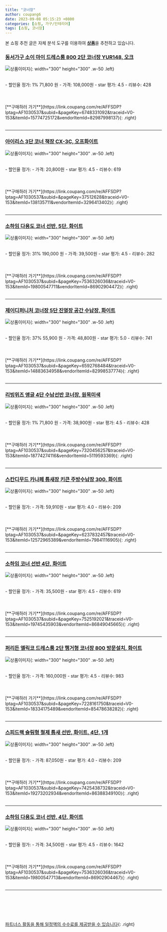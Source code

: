 ```yaml
---
title: "코너장"
author: coupang6
date: 2023-09-08 05:15:23 +0800
categories: [쇼핑, 가구/인테리어]
tags: [쇼핑, 코너장]
---
```


본 쇼핑 추천 글은 자체 분석 도구를 이용하여 [**상품**](https://link.coupang.com/a/bao1ui)을 추천하고 있습니다.

### [동서가구 소이 마이 드레스룸 800 2단 코너장 YUR148, 오크](https://link.coupang.com/re/AFFSDP?lptag=AF1030537&subid=&pageKey=6748331092&traceid=V0-153&itemId=15774725172&vendorItemId=82987998137)

![상품이미지](https://thumbnail9.coupangcdn.com/thumbnails/remote/230x230ex/image/vendor_inventory/b898/c86cbec117855bcd12b793f0db68691938fdfcbce30c781a10715998cb72.jpg){: width="300" height="300" .w-50 .left}


<br>
- 할인율 정가: 1%  71,800   원
- 가격: 108,000원
- star 평가: 4.5
- 리뷰수: 428
<br>
<br>
<br>
<br>
[**구매하러 가기**](https://link.coupang.com/re/AFFSDP?lptag=AF1030537&subid=&pageKey=6748331092&traceid=V0-153&itemId=15774725172&vendorItemId=82987998137){: .right}
<br>
<br>

---

### [아이리스 3단 코너 책장 CX-3C, 오프화이트](https://link.coupang.com/re/AFFSDP?lptag=AF1030537&subid=&pageKey=37512628&traceid=V0-153&itemId=138135711&vendorItemId=3296413402)

![상품이미지](https://thumbnail8.coupangcdn.com/thumbnails/remote/230x230ex/image/retail/images/12109978782332884-85ea9d71-25dc-4d9b-a1ae-3e47a87b8de8.jpg){: width="300" height="300" .w-50 .left}


<br>
- 할인율 정가: 
- 가격: 20,800원
- star 평가: 4.5
- 리뷰수: 619
<br>
<br>
<br>
<br>
[**구매하러 가기**](https://link.coupang.com/re/AFFSDP?lptag=AF1030537&subid=&pageKey=37512628&traceid=V0-153&itemId=138135711&vendorItemId=3296413402){: .right}
<br>
<br>

---

### [소하임 다용도 코너 선반, 5단, 화이트](https://link.coupang.com/re/AFFSDP?lptag=AF1030537&subid=&pageKey=7536326036&traceid=V0-153&itemId=19800547711&vendorItemId=86902904472)

![상품이미지](https://thumbnail8.coupangcdn.com/thumbnails/remote/230x230ex/image/vendor_inventory/2539/4656dad4868caa4cffc67b84c20c2fc542b803d804f3e6ca2bcccdecdb8c.jpg){: width="300" height="300" .w-50 .left}


<br>
- 할인율 정가: 31%  190,000   원
- 가격: 39,500원
- star 평가: 4.5
- 리뷰수: 282
<br>
<br>
<br>
<br>
[**구매하러 가기**](https://link.coupang.com/re/AFFSDP?lptag=AF1030537&subid=&pageKey=7536326036&traceid=V0-153&itemId=19800547711&vendorItemId=86902904472){: .right}
<br>
<br>

---

### [제이디퍼니처 코너장 5단 진열장 공간 수납장, 화이트](https://link.coupang.com/re/AFFSDP?lptag=AF1030537&subid=&pageKey=6592768484&traceid=V0-153&itemId=14883634958&vendorItemId=82998537774)

![상품이미지](https://thumbnail8.coupangcdn.com/thumbnails/remote/230x230ex/image/rs_quotation_api/mdtwfonx/454d2aa568204b7890c852fd74747b8e.jpg){: width="300" height="300" .w-50 .left}


<br>
- 할인율 정가: 37%  55,900   원
- 가격: 48,800원
- star 평가: 5.0
- 리뷰수: 741
<br>
<br>
<br>
<br>
[**구매하러 가기**](https://link.coupang.com/re/AFFSDP?lptag=AF1030537&subid=&pageKey=6592768484&traceid=V0-153&itemId=14883634958&vendorItemId=82998537774){: .right}
<br>
<br>

---

### [리빙위즈 앵글 4단 수납선반 코너장, 원목미색](https://link.coupang.com/re/AFFSDP?lptag=AF1030537&subid=&pageKey=7320456257&traceid=V0-153&itemId=18774274116&vendorItemId=5119593369)

![상품이미지](https://thumbnail6.coupangcdn.com/thumbnails/remote/230x230ex/image/vendor_inventory/f446/33bba350d0fc1b5326dc7540befea51d9f4a967a5c7356593b890b92934a.jpg){: width="300" height="300" .w-50 .left}


<br>
- 할인율 정가: 1%  71,800   원
- 가격: 38,900원
- star 평가: 4.5
- 리뷰수: 428
<br>
<br>
<br>
<br>
[**구매하러 가기**](https://link.coupang.com/re/AFFSDP?lptag=AF1030537&subid=&pageKey=7320456257&traceid=V0-153&itemId=18774274116&vendorItemId=5119593369){: .right}
<br>
<br>

---

### [스칸디무드 카나페 틈새장 키큰 주방수납장 300, 화이트](https://link.coupang.com/re/AFFSDP?lptag=AF1030537&subid=&pageKey=6237832457&traceid=V0-153&itemId=12572965389&vendorItemId=79841116905)

![상품이미지](https://thumbnail10.coupangcdn.com/thumbnails/remote/230x230ex/image/vendor_inventory/71df/56893bbe96ac758a59c95f9df18020dfd7f154c6d50c5bffd51d8383d49b.jpg){: width="300" height="300" .w-50 .left}


<br>
- 할인율 정가: 
- 가격: 59,910원
- star 평가: 4.0
- 리뷰수: 209
<br>
<br>
<br>
<br>
[**구매하러 가기**](https://link.coupang.com/re/AFFSDP?lptag=AF1030537&subid=&pageKey=6237832457&traceid=V0-153&itemId=12572965389&vendorItemId=79841116905){: .right}
<br>
<br>

---

### [소하임 코너 선반 4단, 화이트](https://link.coupang.com/re/AFFSDP?lptag=AF1030537&subid=&pageKey=7525192021&traceid=V0-153&itemId=19745435903&vendorItemId=86849045665)

![상품이미지](https://thumbnail7.coupangcdn.com/thumbnails/remote/230x230ex/image/vendor_inventory/33d8/331ea4268a19e29d2c49b825b2b8837221aba1847ddc70468f6d1f7ad5b8.jpg){: width="300" height="300" .w-50 .left}


<br>
- 할인율 정가: 
- 가격: 35,500원
- star 평가: 4.5
- 리뷰수: 619
<br>
<br>
<br>
<br>
[**구매하러 가기**](https://link.coupang.com/re/AFFSDP?lptag=AF1030537&subid=&pageKey=7525192021&traceid=V0-153&itemId=19745435903&vendorItemId=86849045665){: .right}
<br>
<br>

---

### [퍼리든 엘릭코 드레스룸 2단 행거형 코너장 800 방문설치, 화이트](https://link.coupang.com/re/AFFSDP?lptag=AF1030537&subid=&pageKey=7228161750&traceid=V0-153&itemId=18334175489&vendorItemId=85478638282)

![상품이미지](https://thumbnail6.coupangcdn.com/thumbnails/remote/230x230ex/image/rs_quotation_api/okqwho00/8a53be6cc9884f5aacde4e6151282d13.jpg){: width="300" height="300" .w-50 .left}


<br>
- 할인율 정가: 
- 가격: 160,000원
- star 평가: 4.5
- 리뷰수: 983
<br>
<br>
<br>
<br>
[**구매하러 가기**](https://link.coupang.com/re/AFFSDP?lptag=AF1030537&subid=&pageKey=7228161750&traceid=V0-153&itemId=18334175489&vendorItemId=85478638282){: .right}
<br>
<br>

---

### [스피드랙 슬림형 철제 틈새 선반, 화이트, 4단, 1개](https://link.coupang.com/re/AFFSDP?lptag=AF1030537&subid=&pageKey=7425438732&traceid=V0-153&itemId=19273202934&vendorItemId=86388349100)

![상품이미지](https://thumbnail8.coupangcdn.com/thumbnails/remote/230x230ex/image/rs_quotation_api/i9tzrh2f/7644618cd2d748a69e95e69d8d1fb296.jpg){: width="300" height="300" .w-50 .left}


<br>
- 할인율 정가: 
- 가격: 87,050원
- star 평가: 4.0
- 리뷰수: 209
<br>
<br>
<br>
<br>
[**구매하러 가기**](https://link.coupang.com/re/AFFSDP?lptag=AF1030537&subid=&pageKey=7425438732&traceid=V0-153&itemId=19273202934&vendorItemId=86388349100){: .right}
<br>
<br>

---

### [소하임 다용도 코너 선반, 4단, 화이트](https://link.coupang.com/re/AFFSDP?lptag=AF1030537&subid=&pageKey=7536326036&traceid=V0-153&itemId=19800547713&vendorItemId=86902904467)

![상품이미지](https://thumbnail10.coupangcdn.com/thumbnails/remote/230x230ex/image/vendor_inventory/0d69/d6fd47ae04cf22f47c4ea633facab2fe689d9dc73b24b394d89838cbf26f.jpg){: width="300" height="300" .w-50 .left}


<br>
- 할인율 정가: 
- 가격: 34,500원
- star 평가: 4.5
- 리뷰수: 1642
<br>
<br>
<br>
<br>
[**구매하러 가기**](https://link.coupang.com/re/AFFSDP?lptag=AF1030537&subid=&pageKey=7536326036&traceid=V0-153&itemId=19800547713&vendorItemId=86902904467){: .right}
<br>
<br>

---
<br><br><br><br><br> [파트너스 활동을 통해 일정액의 수수료를 제공받을 수 있습니다](https://link.coupang.com/a/bao1ui){: .right}